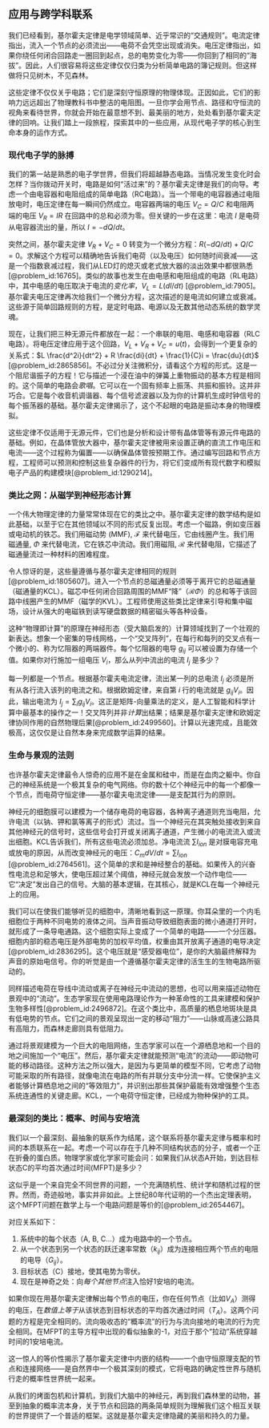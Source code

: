 ## 应用与跨学科联系

我们已经看到，基尔霍夫定律是电学领域简单、近乎常识的“交通规则”。电流定律指出，流入一个节点的必须流出——电荷不会凭空出现或消失。电压定律指出，如果你绕任何闭合回路走一圈回到起点，总的电势变化为零——你回到了相同的“海拔”。因此，人们很容易将这些定律仅仅归类为分析简单电路的簿记规则。但这样做将只见树木，不见森林。

这些定律不仅仅关乎电路；它们是深刻守恒原理的物理体现。正因如此，它们的影响力远远超出了物理教科书中整洁的电阻图。一旦你学会用节点、路径和守恒流的视角来看待世界，你就会开始在最意想不到、最美丽的地方，处处看到基尔霍夫定律的回响。让我们踏上一段旅程，探索其中的一些应用，从现代电子学的核心到生命本身的运作方式。

### 现代电子学的脉搏

我们的第一站是熟悉的电子学世界，但我们将超越静态电路。当情况发生变化时会怎样？当你拨动开关时，电路是如何“活过来”的？基尔霍夫定律是我们的向导。考虑一个由电容器和电阻组成的简单电路（RC电路）。当一个带电的电容器通过电阻放电时，电压定律在每一瞬间仍然成立。电容器两端的电压 $V_C = Q/C$ 和电阻两端的电压 $V_R = IR$ 在回路中的总和必须为零。但关键的一步在这里：电流 $I$ 是电荷从电容器流出的量，所以 $I = -dQ/dt$。

突然之间，基尔霍夫定律 $V_R + V_C = 0$ 转变为一个微分方程：$R(-dQ/dt) + Q/C = 0$。求解这个方程可以精确地告诉我们电荷（以及电压）如何随时间衰减——这是一个指数衰减过程，我们从LED灯的熄灭或老式放大器的淡出效果中都很熟悉[@problem_id:16765]。类似的故事也发生在由电感和电阻组成的电路（RL电路）中，其中电感的电压取决于电流的*变化率*，$V_L = L(dI/dt)$ [@problem_id:7905]。基尔霍夫电压定律再次给我们一个微分方程，这次描述的是电流如何建立或衰减。这些源于简单回路规则的方程，是定时电路、电源以及无数其他动态系统的数学灵魂。

现在，让我们把三种无源元件都放在一起：一个串联的电阻、电感和电容器（RLC电路）。将电压定律应用于这个回路，$V_L + V_R + V_C = u(t)$，会得到一个更复杂的关系式：$L \frac{d^2i}{dt^2} + R \frac{di}{dt} + \frac{1}{C}i = \frac{du}{dt}$ [@problem_id:2865856]。不必过分关注微积分，请看这个方程的形式。这是一个阻尼谐振子的方程！它与描述一个浸在油中的弹簧上重物振动的基本方程是相同的。这个简单的电路会*歌唱*。它可以在一个固有频率上振荡、共振和振铃。这并非巧合。它是每个收音机调谐器、每个信号滤波器以及为你的计算机生成时钟信号的每个振荡器的基础。基尔霍夫定律揭示了，这个不起眼的电路是振动本身的物理模拟。

这些定律不仅适用于无源元件，它们也是分析和设计带有晶体管等有源元件电路的基础。例如，在晶体管放大器中，基尔霍夫定律被用来设置正确的直流工作电压和电流——这个过程称为偏置——以确保晶体管按预期工作。通过编写回路和节点方程，工程师可以预测和控制这些复杂器件的行为，将它们变成所有现代数字和模拟电子产品的构建模块[@problem_id:1290214]。

### 类比之网：从磁学到神经形态计算

一个伟大物理定律的力量常常体现在它的类比之中。基尔霍夫定律的数学结构是如此基础，以至于它在其他领域以不同的形式反复出现。考虑一个磁路，例如变压器或电动机的铁芯。我们用磁动势 (MMF), $\mathcal{F}$ 来代替电压，它由线圈产生。我们用磁通量, $\Phi$ 来代替电流，它在铁芯中流动。我们用磁阻, $\mathcal{R}$ 来代替电阻，它描述了磁通量流过一种材料的困难程度。

令人惊讶的是，这些量遵循与基尔霍夫定律相同的规则[@problem_id:1805607]。进入一个节点的总磁通量必须等于离开它的总磁通量（磁通量的KCL）。磁芯中任何闭合回路周围的MMF“降”（$\mathcal{R}\Phi$）的总和等于该回路中线圈产生的MMF（磁学的KVL）。工程师使用这些类比定律来引导和集中磁场，设计从强大的电磁铁到读写硬盘数据的精密磁头等各种设备。

这种“物理即计算”的原理在神经形态（受大脑启发的）计算领域找到了一个壮观的新表达。想象一个密集的导线网格，一个“交叉阵列”，在每行和每列的交叉点有一个微小的、称为忆阻器的两端器件。每个忆阻器的电导 $g_{ij}$ 可以被设置为存储一个值。如果你对行施加一组电压 $V_i$，那么从列中流出的电流 $I_j$ 是多少？

每一列都是一个节点。根据基尔霍夫电流定律，流出某一列的总电流 $I_j$ 必须是所有从各行流入该列的电流之和。根据欧姆定律，来自第 $i$ 行的电流就是 $g_{ij}V_i$。因此，输出电流为 $I_j = \sum_i g_{ij}V_i$。这正是矩阵-向量乘法的定义，是人工智能和科学计算中最基本的操作之一！交叉阵列并非*计算*出结果；结果是基尔霍夫定律和欧姆定律协同作用的自然物理后果[@problem_id:2499560]。计算以光速完成，且能效极高，这仅仅是让自然本身来完成数学运算的结果。

### 生命与景观的法则

也许基尔霍夫定律最令人惊奇的应用不是在金属和硅中，而是在血肉之躯中。你自己的神经系统是一个极其复杂的电气网络。你的数十亿个神经元中的每一个都像一个节点，而电荷守恒定律——基尔霍夫电流定律——是支配其行为的原则。

神经元的细胞膜可以建模为一个储存电荷的电容器，各种离子通道则充当电阻，允许电流（以钠、钾和氯等离子的形式）流过。当一个神经元在其突触处接收到来自其他神经元的信号时，这些信号会打开或关闭离子通道，产生微小的电流流入或流出细胞。KCL告诉我们，所有这些电流必须加总。净电流流 $\sum I_{ion}$ 是对膜电容充电或放电的原因，从而改变神经元的电压：$C_m dV/dt = \sum I_{ion}$ [@problem_id:2764561]。这个简单的求和是神经整合的基础。如果传入的兴奋性电流总和足够大，使电压超过某个阈值，神经元就会发放一个动作电位——它“决定”发出自己的信号。大脑的基本逻辑，在其核心，就是KCL在每一个神经元上的应用。

我们可以在使我们能够听见的细胞中，清晰地看到这一原理。你耳朵里的一个内毛细胞位于两种不同电势的液体之间。当声音振动导致细胞表面的微小通道打开时，就形成了一条导电通路。这个细胞实际上变成了一个简单的电路——一个分压器。细胞内部的稳态电压是外部电势的加权平均值，权重由其开放离子通道的电导决定[@problem_id:2836295]。这个电压就是“感受器电位”，是你的大脑最终解释为声音的原始电信号。你的听觉是由一个遵循基尔霍夫定律的活生生的生物电路所驱动的。

同样描述电荷在导线中流动或离子在神经元中流动的思想，也可以用来描述动物在景观中的“流动”。生态学家现在使用电路理论作为一种革命性的工具来建模和保护生物多样性[@problem_id:2496872]。在这个类比中，高质量的栖息地斑块是具有低电势的节点。它们之间的景观呈现出一定的移动“阻力”——山脉或高速公路具有高阻力，而森林走廊则具有低阻力。

通过将景观建模为一个巨大的电阻网络，生态学家可以在一个源栖息地和一个目的地之间施加一个“电压”。然后，基尔霍夫定律就能预测“电流”的流动——即动物可能的移动路径。这种方法之所以强大，是因为与更简单的模型不同，它考虑了动物可能采取的所有路径，就像电流在电路的所有并联分支中分流一样。它使保护主义者能够计算栖息地之间的“等效阻力”，并识别出那些其保护最能有效增强整个生态系统连通性的关键走廊。KCL，一个电荷守恒定律，已经成为物种保护的工具。

### 最深刻的类比：概率、时间与安培流

我们以一个最深刻、最抽象的联系作为结尾，这个联系将基尔霍夫定律与概率和时间的本质联系在一起。考虑一个可以存在于几种不同结构状态的分子，或者一个正在折叠的蛋白质。物理学家或化学家可能会问：如果我们从状态A开始，到达目标状态C的平均首次通过时间(MFPT)是多少？

这似乎是一个来自完全不同世界的问题，一个充满随机性、统计学和随机过程的世界。然而，奇迹般地，事实并非如此。上世纪80年代证明的一个杰出定理表明，这个MFPT问题在数学上与一个电路问题是等价的[@problem_id:2654467]。

对应关系如下：
1.  系统中的每个状态（A, B, C...）成为电路中的一个节点。
2.  从一个状态到另一个状态的跃迁速率常数（$k_{ij}$）成为连接相应两个节点的电阻的电导（$G_{ij}$）。
3.  目标状态（C）接地，使其电势为零伏。
4.  现在是神奇之处：向*每个其他节点*注入恰好1安培的电流。

如果你现在用基尔霍夫定律解出每个节点的电压，你在任何节点（比如$V_A$）测得的电压，在*数值上等于*从该状态到目标状态的平均首次通过时间（$T_A$）。这两个问题的方程是完全相同的。流向吸收态的“概率流”的行为与流向接地的电流的行为完全相同。在MFPT的主导方程中出现的看似抽象的-1，对应于那个“拉动”系统穿越时间的1安培电流。

这一惊人的等价性揭示了基尔霍夫定律中内嵌的结构——一个由守恒原理支配的节点和连接网络——是自然界中一个极其深刻的模式，它将电路的确定性世界与随机行走的概率性世界统一起来。

从我们的烤面包机和计算机，到我们大脑中的神经元，再到我们森林里的动物，甚至到抽象的概率流本身，关于节点和回路的两条简单规则为理解我们这个相互关联的世界提供了一个普适的框架。这就是基尔霍夫定律隐藏的美丽和持久的力量。